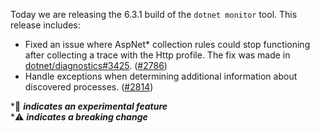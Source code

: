 Today we are releasing the 6.3.1 build of the `dotnet monitor` tool. This release includes:

- Fixed an issue where AspNet* collection rules could stop functioning after collecting a trace with the Http profile. The fix was made in [dotnet/diagnostics#3425](https://github.com/dotnet/diagnostics/pull/3425). ([#2786](https://github.com/dotnet/dotnet-monitor/pull/2786))
- Handle exceptions when determining additional information about discovered processes. ([#2814](https://github.com/dotnet/dotnet-monitor/pull/2814))

\*🔬 **_indicates an experimental feature_** \
\*⚠️ **_indicates a breaking change_**